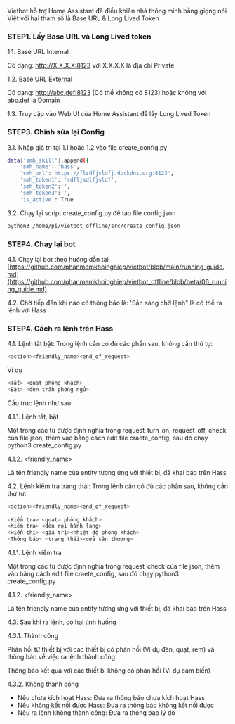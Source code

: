 Vietbot hỗ trợ Home Assistant để điều khiển nhà thông minh bằng giọng nói Việt với hai tham số là Base URL & Long Lived Token

### STEP1. Lấy Base URL và Long Lived token

1.1. Base URL Internal

Có dạng: http://X.X.X.X:8123 với X.X.X.X là địa chỉ Private

1.2. Base URL External

Có dạng: http://abc.def:8123 (Có thể không có 8123) hoặc không với abc.def là Domain

1.3. Truy cập vào Web UI của Home Assistant để lấy Long Lived Token 

### STEP3.  Chỉnh sửa lại Config

3.1. Nhập giá trị tại 1.1 hoặc 1.2 vào file create_config.py

```sh
data['smh_skill'].append({
    'smh_name': 'hass',
    'smh_url':'https://flsdfjsldfj.duckdns.org:8123',
    'smh_token1': 'sdfljsdlfjsldf',
    'smh_token2':'',
    'smh_token3':'',
    'is_active': True        
```
3.2. Chạy lại script create_config.py để tạo file config.json

```sh
python3 /home/pi/vietbot_offline/src/create_config.json
```

### STEP4. Chạy lại bot

4.1. Chạy lại bot theo hướng dẫn tại [https://github.com/phanmemkhoinghiep/vietbot/blob/main/running_guide.md](https://github.com/phanmemkhoinghiep/vietbot_offline/blob/beta/06_running_guide.md)

4.2. Chờ tiếp đến khi nào có thông báo là: 'Sẵn sàng chờ lệnh" là có thể ra lệnh với Hass

### STEP4. Cách ra lệnh trên Hass

4.1. Lệnh tắt bật: Trong lệnh cần có đủ các phần sau, không cần thứ tự:

```sh
<action><friendly_name><end_of_request>
```
Ví dụ

```sh
<Tắt> <quạt phòng khách>
<Bật> <đèn trần phòng ngủ>  
```

Cấu trúc lệnh như sau:

4.1.1. <action> Lệnh tắt, bật

Một trong các từ được định nghĩa trong request_turn_on, request_off, check của file json, thêm vào bằng cách edit file craete_config, sau đó chạy python3 create_config.py 

4.1.2. <friendly_name>

Là tên friendly name của entity tương ứng với thiết bị, đã khai báo trên Hass
  
4.2. Lệnh kiểm tra trạng thái: Trong lệnh cần có đủ các phần sau, không cần thứ tự:

```sh
<action><friendly_name><end_of_request>
  
<Kiểm tra> <quạt> phòng khách>
<Kiểm tra> <đèn rọi hành lang>
<Hiển thị> <giá trị><nhiệt độ phòng khách>
<Thông báo> <trạng thái><cửa sân thượng>
```
4.1.1. <action> Lệnh kiểm tra

Một trong các từ được định nghĩa trong request_check của file json, thêm vào bằng cách edit file craete_config, sau đó chạy python3 create_config.py 

4.1.2. <friendly_name>

Là tên friendly name của entity tương ứng với thiết bị, đã khai báo trên Hass

4.3. Sau khi ra lệnh, có hai tình huống

4.3.1. Thành công

Phản hồi từ thiết bị với các thiết bị có phản hồi (Ví dụ đèn, quạt, rèm) và  thông báo về việc ra lệnh thành công

Thông báo kết quả với các thiết bị không có phản hồi (Ví dụ cảm biến)

4.3.2. Không thành công

- Nếu chưa kích hoạt Hass: Đưa ra thông báo chưa kích hoạt Hass
- Nếu không kết nối được Hass: Đưa ra thông báo không kết nối được
- Nếu ra lệnh không thành công: Đưa ra thông báo lý do 
